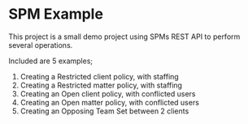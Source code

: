 # SPM Example
This project is a small demo project using SPMs REST API to perform several operations.

Included are 5 examples;
1. Creating a Restricted client policy, with staffing
2. Creating a Restricted matter policy, with staffing
3. Creating an Open client policy, with conflicted users
4. Creating an Open matter policy, with conflicted users
5. Creating an Opposing Team Set between 2 clients
